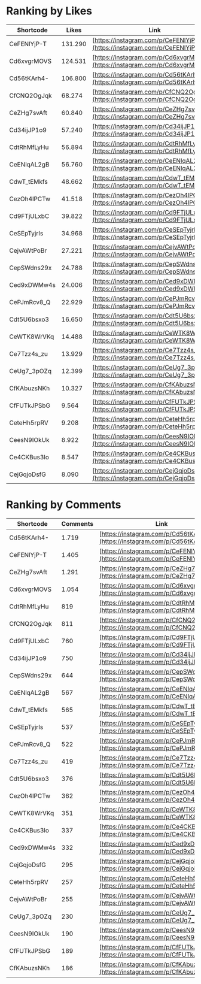 # Ranking by Likes

| Shortcode   | Likes   | Link |
| ----        | ----    | ---- |
| CeFENlYjP-T | 131.290 | [https://instagram.com/p/CeFENlYjP-T](https://instagram.com/p/CeFENlYjP-T0) |
| Cd6xvgrMOVS | 124.531 | [https://instagram.com/p/Cd6xvgrMOVS](https://instagram.com/p/Cd6xvgrMOVS0) |
| Cd56tKArh4- | 106.800 | [https://instagram.com/p/Cd56tKArh4-](https://instagram.com/p/Cd56tKArh4-0) |
| CfCNQ2OgJqk | 68.274  | [https://instagram.com/p/CfCNQ2OgJqk](https://instagram.com/p/CfCNQ2OgJqk0) |
| CeZHg7svAft | 60.840  | [https://instagram.com/p/CeZHg7svAft](https://instagram.com/p/CeZHg7svAft0) |
| Cd34ijJP1o9 | 57.240  | [https://instagram.com/p/Cd34ijJP1o9](https://instagram.com/p/Cd34ijJP1o90) |
| CdtRhMfLyHu | 56.894  | [https://instagram.com/p/CdtRhMfLyHu](https://instagram.com/p/CdtRhMfLyHu0) |
| CeENlqAL2gB | 56.760  | [https://instagram.com/p/CeENlqAL2gB](https://instagram.com/p/CeENlqAL2gB0) |
| CdwT_tEMkfs | 48.662  | [https://instagram.com/p/CdwT_tEMkfs](https://instagram.com/p/CdwT_tEMkfs0) |
| CezOh4lPCTw | 41.518  | [https://instagram.com/p/CezOh4lPCTw](https://instagram.com/p/CezOh4lPCTw0) |
| Cd9FTjULxbC | 39.822  | [https://instagram.com/p/Cd9FTjULxbC](https://instagram.com/p/Cd9FTjULxbC0) |
| CeSEpTyjrIs | 34.968  | [https://instagram.com/p/CeSEpTyjrIs](https://instagram.com/p/CeSEpTyjrIs0) |
| CejvAWtPoBr | 27.221  | [https://instagram.com/p/CejvAWtPoBr](https://instagram.com/p/CejvAWtPoBr0) |
| CepSWdns29x | 24.788  | [https://instagram.com/p/CepSWdns29x](https://instagram.com/p/CepSWdns29x0) |
| Ced9xDWMw4s | 24.006  | [https://instagram.com/p/Ced9xDWMw4s](https://instagram.com/p/Ced9xDWMw4s0) |
| CePJmRcv8_Q | 22.929  | [https://instagram.com/p/CePJmRcv8_Q](https://instagram.com/p/CePJmRcv8_Q0) |
| Cdt5U6bsxo3 | 16.650  | [https://instagram.com/p/Cdt5U6bsxo3](https://instagram.com/p/Cdt5U6bsxo30) |
| CeWTK8WrVKq | 14.488  | [https://instagram.com/p/CeWTK8WrVKq](https://instagram.com/p/CeWTK8WrVKq0) |
| Ce7Tzz4s_zu | 13.929  | [https://instagram.com/p/Ce7Tzz4s_zu](https://instagram.com/p/Ce7Tzz4s_zu0) |
| CeUg7_3pOZq | 12.399  | [https://instagram.com/p/CeUg7_3pOZq](https://instagram.com/p/CeUg7_3pOZq0) |
| CfKAbuzsNKh | 10.327  | [https://instagram.com/p/CfKAbuzsNKh](https://instagram.com/p/CfKAbuzsNKh0) |
| CfFUTkJPSbG | 9.564   | [https://instagram.com/p/CfFUTkJPSbG](https://instagram.com/p/CfFUTkJPSbG0) |
| CeteHh5rpRV | 9.208   | [https://instagram.com/p/CeteHh5rpRV](https://instagram.com/p/CeteHh5rpRV0) |
| CeesN9IOkUk | 8.922   | [https://instagram.com/p/CeesN9IOkUk](https://instagram.com/p/CeesN9IOkUk0) |
| Ce4CKBus3lo | 8.547   | [https://instagram.com/p/Ce4CKBus3lo](https://instagram.com/p/Ce4CKBus3lo0) |
| CejGqjoDsfG | 8.090   | [https://instagram.com/p/CejGqjoDsfG](https://instagram.com/p/CejGqjoDsfG0) |


# Ranking by Comments

| Shortcode   | Comments | Link |
| ----        | ----     | ---- |
| Cd56tKArh4- | 1.719    | [https://instagram.com/p/Cd56tKArh4-](https://instagram.com/p/Cd56tKArh4-0) |
| CeFENlYjP-T | 1.405    | [https://instagram.com/p/CeFENlYjP-T](https://instagram.com/p/CeFENlYjP-T0) |
| CeZHg7svAft | 1.291    | [https://instagram.com/p/CeZHg7svAft](https://instagram.com/p/CeZHg7svAft0) |
| Cd6xvgrMOVS | 1.054    | [https://instagram.com/p/Cd6xvgrMOVS](https://instagram.com/p/Cd6xvgrMOVS0) |
| CdtRhMfLyHu | 819      | [https://instagram.com/p/CdtRhMfLyHu](https://instagram.com/p/CdtRhMfLyHu0) |
| CfCNQ2OgJqk | 811      | [https://instagram.com/p/CfCNQ2OgJqk](https://instagram.com/p/CfCNQ2OgJqk0) |
| Cd9FTjULxbC | 760      | [https://instagram.com/p/Cd9FTjULxbC](https://instagram.com/p/Cd9FTjULxbC0) |
| Cd34ijJP1o9 | 750      | [https://instagram.com/p/Cd34ijJP1o9](https://instagram.com/p/Cd34ijJP1o90) |
| CepSWdns29x | 644      | [https://instagram.com/p/CepSWdns29x](https://instagram.com/p/CepSWdns29x0) |
| CeENlqAL2gB | 567      | [https://instagram.com/p/CeENlqAL2gB](https://instagram.com/p/CeENlqAL2gB0) |
| CdwT_tEMkfs | 565      | [https://instagram.com/p/CdwT_tEMkfs](https://instagram.com/p/CdwT_tEMkfs0) |
| CeSEpTyjrIs | 537      | [https://instagram.com/p/CeSEpTyjrIs](https://instagram.com/p/CeSEpTyjrIs0) |
| CePJmRcv8_Q | 522      | [https://instagram.com/p/CePJmRcv8_Q](https://instagram.com/p/CePJmRcv8_Q0) |
| Ce7Tzz4s_zu | 419      | [https://instagram.com/p/Ce7Tzz4s_zu](https://instagram.com/p/Ce7Tzz4s_zu0) |
| Cdt5U6bsxo3 | 376      | [https://instagram.com/p/Cdt5U6bsxo3](https://instagram.com/p/Cdt5U6bsxo30) |
| CezOh4lPCTw | 362      | [https://instagram.com/p/CezOh4lPCTw](https://instagram.com/p/CezOh4lPCTw0) |
| CeWTK8WrVKq | 351      | [https://instagram.com/p/CeWTK8WrVKq](https://instagram.com/p/CeWTK8WrVKq0) |
| Ce4CKBus3lo | 337      | [https://instagram.com/p/Ce4CKBus3lo](https://instagram.com/p/Ce4CKBus3lo0) |
| Ced9xDWMw4s | 332      | [https://instagram.com/p/Ced9xDWMw4s](https://instagram.com/p/Ced9xDWMw4s0) |
| CejGqjoDsfG | 295      | [https://instagram.com/p/CejGqjoDsfG](https://instagram.com/p/CejGqjoDsfG0) |
| CeteHh5rpRV | 257      | [https://instagram.com/p/CeteHh5rpRV](https://instagram.com/p/CeteHh5rpRV0) |
| CejvAWtPoBr | 255      | [https://instagram.com/p/CejvAWtPoBr](https://instagram.com/p/CejvAWtPoBr0) |
| CeUg7_3pOZq | 230      | [https://instagram.com/p/CeUg7_3pOZq](https://instagram.com/p/CeUg7_3pOZq0) |
| CeesN9IOkUk | 190      | [https://instagram.com/p/CeesN9IOkUk](https://instagram.com/p/CeesN9IOkUk0) |
| CfFUTkJPSbG | 189      | [https://instagram.com/p/CfFUTkJPSbG](https://instagram.com/p/CfFUTkJPSbG0) |
| CfKAbuzsNKh | 186      | [https://instagram.com/p/CfKAbuzsNKh](https://instagram.com/p/CfKAbuzsNKh0) |
